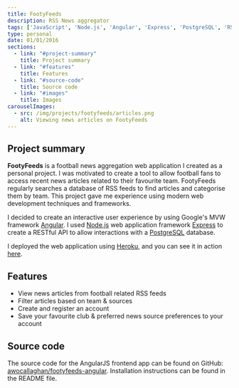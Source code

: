 ```yaml
---
title: FootyFeeds
description: RSS News aggregator
tags: ['JavaScript', 'Node.js', 'Angular', 'Express', 'PostgreSQL', 'RSS', 'HTML', 'CSS']
type: personal
date: 01/01/2016
sections:
  - link: "#project-summary"
    title: Project summary
  - link: "#features"
    title: Features
  - link: "#source-code"
    title: Source code
  - link: "#images"
    title: Images
carouselImages:
  - src: /img/projects/footyfeeds/articles.png
    alt: Viewing news articles on FootyFeeds
---
```

## Project summary

**FootyFeeds** is a football news aggregation web application I created as a personal project. I was motivated to create a tool to allow football fans to access recent news articles related to their favourite team. FootyFeeds regularly searches a database of RSS feeds to find articles and categorise them by team. This project gave me experience using modern web development techniques and frameworks.

I decided to create an interactive user experience by using Google's MVW framework [Angular](https://angularjs.org). I used [Node.js](https://nodejs.org/en/) web application framework [Express](https://expressjs.com) to create a RESTful API to allow interactions with a [PostgreSQL](https://www.postgresql.org) database.

I deployed the web application using [Heroku](https://heroku.com), and you can see it in action [here](https://footyfeeds.heroku.com).

## Features

- View news articles from football related RSS feeds
- Filter articles based on team & sources
- Create and register an account
- Save your favourite club & preferred news source preferences to your account

## Source code

The source code for the AngularJS frontend app can be found on GitHub: [awocallaghan/footyfeeds-angular](https://github.com/awocallaghan/footyfeeds-angular). Installation instructions can be found in the README file.
